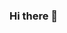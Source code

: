 ### Hi there 👋

<!--
**Tolugold1/tolugold1** is a ✨ _special_ ✨ repository because its `README.md` (this file) appears on your GitHub profile.
I'm a fullstack enthusiast who find delight in web technologies.
Here are some ideas to get you started:

- 🔭 I’m currently a full-time student at alx 🏫
- 🌱 I’m currently learning software engineering
- 👯 I’m looking to collaborate on real dynamic websites projects.
- 🤔 I’m looking forward to get a fully funded web dev project.
- 💬 Ask me about how a web application works
- 📫 How to reach me: twitter@https://twitter.com/Tolugold6, WhatsApp/📲 09063530888
- 😄 Pronouns: I am a he/him
- ⚡ Fun fact: It always fun to work on a full-fledge dynamic websites.
-->
